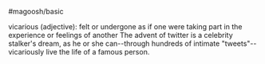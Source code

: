 #magoosh/basic

vicarious (adjective): felt or undergone as if one were taking part in the experience or feelings of 
another 
The advent of twitter is a celebrity stalker's dream, as he or she can--through hundreds of intimate 
"tweets"--vicariously live the life of a famous person. 
